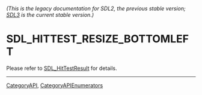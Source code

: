 ###### (This is the legacy documentation for SDL2, the previous stable version; [SDL3](https://wiki.libsdl.org/SDL3/) is the current stable version.)
# SDL_HITTEST_RESIZE_BOTTOMLEFT

Please refer to [SDL_HitTestResult](SDL_HitTestResult) for details.

----
[CategoryAPI](CategoryAPI), [CategoryAPIEnumerators](CategoryAPIEnumerators)

